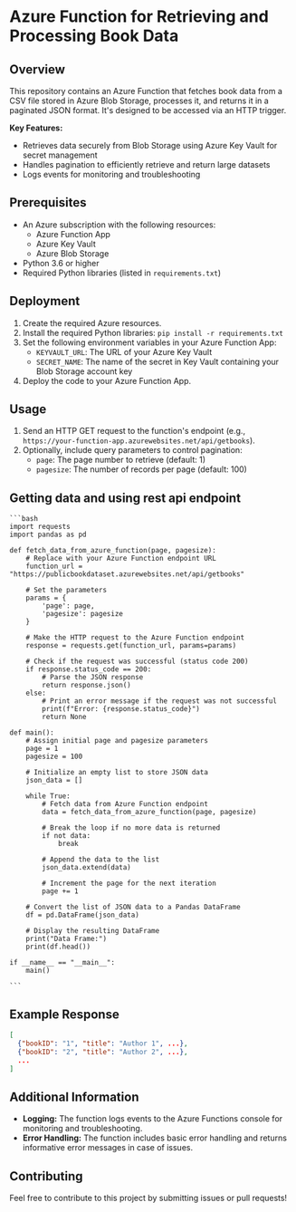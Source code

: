 # Azure Function for Retrieving and Processing Book Data

## Overview

This repository contains an Azure Function that fetches book data from a CSV file stored in Azure Blob Storage, processes it, and returns it in a paginated JSON format. It's designed to be accessed via an HTTP trigger.

**Key Features:**

- Retrieves data securely from Blob Storage using Azure Key Vault for secret management
- Handles pagination to efficiently retrieve and return large datasets
- Logs events for monitoring and troubleshooting

## Prerequisites

- An Azure subscription with the following resources:
    - Azure Function App
    - Azure Key Vault
    - Azure Blob Storage
- Python 3.6 or higher
- Required Python libraries (listed in `requirements.txt`)

## Deployment

1. Create the required Azure resources.
2. Install the required Python libraries: `pip install -r requirements.txt`
3. Set the following environment variables in your Azure Function App:
    - `KEYVAULT_URL`: The URL of your Azure Key Vault
    - `SECRET_NAME`: The name of the secret in Key Vault containing your Blob Storage account key
4. Deploy the code to your Azure Function App.

## Usage

1. Send an HTTP GET request to the function's endpoint (e.g., `https://your-function-app.azurewebsites.net/api/getbooks`).
2. Optionally, include query parameters to control pagination:
    - `page`: The page number to retrieve (default: 1)
    - `pagesize`: The number of records per page (default: 100)

## Getting data and using rest api endpoint

    ```bash
    import requests
    import pandas as pd
    
    def fetch_data_from_azure_function(page, pagesize):
        # Replace with your Azure Function endpoint URL
        function_url = "https://publicbookdataset.azurewebsites.net/api/getbooks"
        
        # Set the parameters
        params = {
            'page': page,
            'pagesize': pagesize
        }
        
        # Make the HTTP request to the Azure Function endpoint
        response = requests.get(function_url, params=params)
        
        # Check if the request was successful (status code 200)
        if response.status_code == 200:
            # Parse the JSON response
            return response.json()
        else:
            # Print an error message if the request was not successful
            print(f"Error: {response.status_code}")
            return None
    
    def main():
        # Assign initial page and pagesize parameters
        page = 1
        pagesize = 100
        
        # Initialize an empty list to store JSON data
        json_data = []
        
        while True:
            # Fetch data from Azure Function endpoint
            data = fetch_data_from_azure_function(page, pagesize)
            
            # Break the loop if no more data is returned
            if not data:
                break
            
            # Append the data to the list
            json_data.extend(data)
            
            # Increment the page for the next iteration
            page += 1
        
        # Convert the list of JSON data to a Pandas DataFrame
        df = pd.DataFrame(json_data)
        
        # Display the resulting DataFrame
        print("Data Frame:")
        print(df.head())
    
    if __name__ == "__main__":
        main()

    ```

## Example Response

```json
[
  {"bookID": "1", "title": "Author 1", ...},
  {"bookID": "2", "title": "Author 2", ...},
  ...
]
```

## Additional Information

- **Logging:** The function logs events to the Azure Functions console for monitoring and troubleshooting.
- **Error Handling:** The function includes basic error handling and returns informative error messages in case of issues.

## Contributing

Feel free to contribute to this project by submitting issues or pull requests!